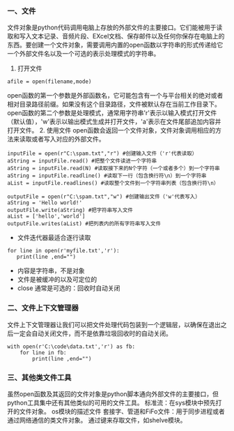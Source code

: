 ### 一、文件  
文件对象是python代码调用电脑上存放的外部文件的主要接口。它们能被用于读取和写入文本记录、音频片段、EXcel文档、保存邮件以及任何你保存在电脑上的东西。要创建一个文件对象，需要调用内置的open函数以字符串的形式传递给它一个外部文件名以及一个可选的表示处理模式的字符串。
1. 打开文件
```
afile = open(filename,mode)
```
open函数的第一个参数是外部函数名，它可能包含有一个与平台相关的绝对或者相对目录路径前缀。如果没有这个目录路径，文件被默认存在当前工作目录下。
open函数的第二个参数是处理模式，通常用字符串'r'表示以输入模式打开文件（默认值），'w'表示以输出模式生成并打开文件，'a'表示在文件尾部追加内容并打开文件。
2. 使用文件
open函数会返回一个文件对象，文件对象调用相应的方法来读取或者写入对应的外部文件。
```
inputFile = open(r"C:\spam.txt","r") #创建输入文件（'r'代表读取）
aString = inputFile.read() #把整个文件读进一个字符串
aString = inputFile.read(N) #读取接下来的N个字符（一个或者多个）到一个字符串
aString = inputFile.readline() #读取下一行（包含换行符\n）到一个字符串
aList = inputFile.readlines() #读取整个文件到一个字符串列表（包含换行符\n）

outputFile = open(r"C:\spam.txt","w") #创建输出文件（'w'代表写入）
aString = 'Hello world!'
outputFile.write(aString) #把字符串写入文件
aList = ['hello','world']
outputFile.writes(aList) #把列表内的所有字符串写入文件
 ```
   + 文件迭代器最适合逐行读取  
   ```
   for line in open(r'myfile.txt','r'):
      print(line ,end="")
   ```
   + 内容是字符串，不是对象  
   + 文件是被缓冲的以及可定位的
   + close 通常是可选的：回收时自动关闭
### 二、文件上下文管理器
文件上下文管理器让我们可以把文件处理代码包装到一个逻辑层，以确保在退出之后一定会自动关闭文件，而不是依靠垃圾回收时的自动关闭。
```
with open(r'C:\code\data.txt','r') as fb:
    for line in fb:
        print(line ,end="")
```
### 三、其他类文件工具  
虽然open函数及其返回的文件对象是python脚本通向外部文件的主要接口，但python工具集中还有其他类似的可用的文件工具。
标准流：在sys模块中预先打开的文件对象。
os模块的描述文件
套接字、管道和FiFo文件：用于同步进程或者通过网络通信的类文件对象。
通过键来存取文件，如shelve模块。   

